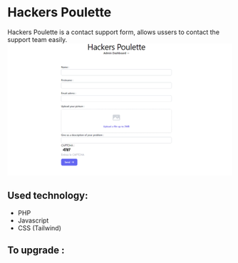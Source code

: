 # Hackers Poulette 
Hackers Poulette is a contact support form, allows ussers to contact the support team easily.
<img src="./hackers-poulette.png">
## Used technology:
* PHP
* Javascript
* CSS (Tailwind)

## To upgrade : 
